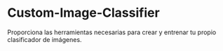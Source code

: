 # Custom-Image-Classifier
Proporciona las herramientas necesarias para crear y entrenar tu propio clasificador de imágenes.
